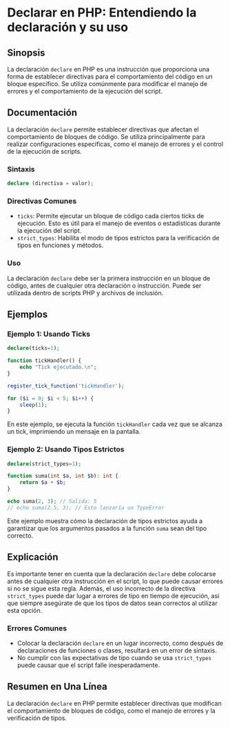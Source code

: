 <!--
Meta Description: # Declarar en PHP: Entendiendo la declaración y su uso ## Sinopsis La declaración `declare` en PHP es una instrucción que proporciona una forma de est...
Meta Keywords: que, declaración, declare, php, errores
-->

# Declarar en PHP: Entendiendo la declaración y su uso

## Sinopsis
La declaración `declare` en PHP es una instrucción que proporciona una forma de establecer directivas para el comportamiento del código en un bloque específico. Se utiliza comúnmente para modificar el manejo de errores y el comportamiento de la ejecución del script.

## Documentación
La declaración `declare` permite establecer directivas que afectan el comportamiento de bloques de código. Se utiliza principalmente para realizar configuraciones específicas, como el manejo de errores y el control de la ejecución de scripts.

### Sintaxis
```php
declare (directiva = valor);
```

### Directivas Comunes
- `ticks`: Permite ejecutar un bloque de código cada ciertos ticks de ejecución. Esto es útil para el manejo de eventos o estadísticas durante la ejecución del script.
- `strict_types`: Habilita el modo de tipos estrictos para la verificación de tipos en funciones y métodos.

### Uso
La declaración `declare` debe ser la primera instrucción en un bloque de código, antes de cualquier otra declaración o instrucción. Puede ser utilizada dentro de scripts PHP y archivos de inclusión.

## Ejemplos

### Ejemplo 1: Usando Ticks
```php
declare(ticks=1);

function tickHandler() {
    echo "Tick ejecutado.\n";
}

register_tick_function('tickHandler');

for ($i = 0; $i < 5; $i++) {
    sleep(1);
}
```
En este ejemplo, se ejecuta la función `tickHandler` cada vez que se alcanza un tick, imprimiendo un mensaje en la pantalla.

### Ejemplo 2: Usando Tipos Estrictos
```php
declare(strict_types=1);

function suma(int $a, int $b): int {
    return $a + $b;
}

echo suma(2, 3); // Salida: 5
// echo suma(2.5, 3); // Esto lanzaría un TypeError
```
Este ejemplo muestra cómo la declaración de tipos estrictos ayuda a garantizar que los argumentos pasados a la función `suma` sean del tipo correcto.

## Explicación
Es importante tener en cuenta que la declaración `declare` debe colocarse antes de cualquier otra instrucción en el script, lo que puede causar errores si no se sigue esta regla. Además, el uso incorrecto de la directiva `strict_types` puede dar lugar a errores de tipo en tiempo de ejecución, así que siempre asegúrate de que los tipos de datos sean correctos al utilizar esta opción.

### Errores Comunes
- Colocar la declaración `declare` en un lugar incorrecto, como después de declaraciones de funciones o clases, resultará en un error de sintaxis.
- No cumplir con las expectativas de tipo cuando se usa `strict_types` puede causar que el script falle inesperadamente.

## Resumen en Una Línea
La declaración `declare` en PHP permite establecer directivas que modifican el comportamiento de bloques de código, como el manejo de errores y la verificación de tipos.